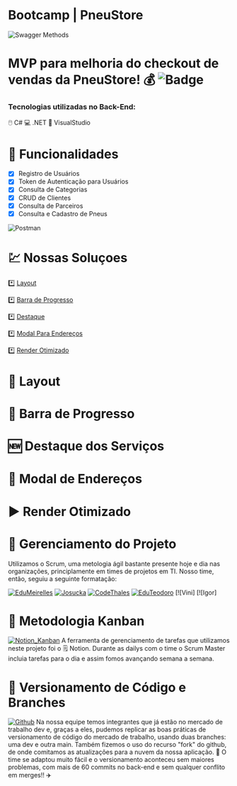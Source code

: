 # Bootcamp | PneuStore
![Swagger Methods](https://i.imgur.com/8YrDdHU.png)

MVP para melhoria do checkout de vendas da PneuStore! 💰
![Badge](https://img.shields.io/date/1630014400)
================

### Tecnologias utilizadas no Back-End:

🖱️ C#
💻 .NET
💠 VisualStudio

🔆 Funcionalidades
================

- [x] Registro de Usuários
- [x] Token de Autenticação para Usuários
- [x] Consulta de Categorias
- [x] CRUD de Clientes
- [x] Consulta de Parceiros
- [x] Consulta e Cadastro de Pneus

![Postman](https://i.imgur.com/pxxDPaN.png)

💹 Nossas Soluçoes
=================
<!--ts-->
*️⃣ [Layout](#Layout)

*️⃣ [Barra de Progresso](#Barra-de-Progresso)

*️⃣ [Destaque](#Destaque)

*️⃣ [Modal Para Endereços](#Modal-Endereços)

*️⃣ [Render Otimizado](#Render-Otimizado)
<!--te-->

# 🏁 Layout <a name="Layout"></a>

# 🤩 Barra de Progresso <a name="Barra-de-Progresso"></a>

# 🆕 Destaque dos Serviços <a name="Destaque"></a>

# 👀 Modal de Endereços <a name="Modal-Endereços"></a>

# ▶️ Render Otimizado <a name="Render-Otimizado"></a>


🧩 Gerenciamento do Projeto
================

Utilizamos o Scrum, uma metologia ágil bastante presente hoje e dia nas organizações, principlamente em times de projetos em TI. Nosso time, então, seguiu a seguinte formatação:

[![EduMeirelles](https://i.imgur.com/P8MxiV4.png)](https://github.com/edumeirelles)
[![Josucka](https://i.imgur.com/WUDSy7y.png)](https://github.com/Josucka)
[![CodeThales](https://i.imgur.com/ba5g1d3.png)](https://github.com/CodeThales)
[![EduTeodoro](https://i.imgur.com/t8YKd7j.png)](https://github.com/GHEPT)
[![Vini]
[![Igor]

🕋 Metodologia Kanban
================

[![Notion_Kanban](https://i.imgur.com/SjWLVA6.png)](https://www.notion.so/45233b2ccaaa42ee996ccb6a0c510384?v=293f797e8aa3445f8d24eef331f6072c)
A ferramenta de gerenciamento de tarefas que utilizamos neste projeto foi o 🗒️ Notion. Durante as dailys com o time o Scrum Master incluia tarefas para o dia e assim fomos avançando semana a semana.

🥇 Versionamento de Código e Branches
================

[![Github](https://i.imgur.com/KsfhdEd.png)](https://github.com/GHEPT/btc-pneustore-api)
Na nossa equipe temos integrantes que já estão no mercado de trabalho dev e, graças a eles, pudemos replicar as boas práticas de versionamento de código do mercado de trabalho, usando duas branches: uma dev e outra main. Também fizemos o uso do recurso "fork" do github, de onde comitamos as atualizações para a nuvem da nossa aplicação. 🤙 
O time se adaptou muito fácil e o versionamento aconteceu sem maiores problemas, com mais de 60 commits no back-end e sem qualquer conflito em merges!! ✈️
